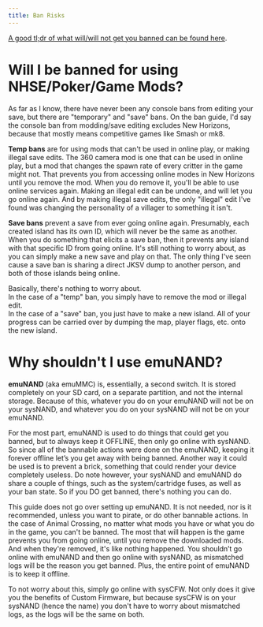 ```yaml
---
title: Ban Risks
---
```


[A good tl;dr of what will/will not get you banned can be found here](https://nx.eiphax.tech/ban). 

# Will I be banned for using NHSE/Poker/Game Mods?

As far as I know, there have never been any console bans from editing your save, but there are "temporary" and "save" bans. On the ban guide, I'd say the console ban from modding/save editing excludes New Horizons, because that mostly means competitive games like Smash or mk8.

**Temp bans** are for using mods that can't be used in online play, or making illegal save edits. The 360 camera mod is one that can be used in online play, but a mod that changes the spawn rate of every critter in the game might not. That prevents you from accessing online modes in New Horizons until you remove the mod. When you do remove it, you'll be able to use online services again. Making an illegal edit can be undone, and will let you go online again. 
And by making illegal save edits, the only "illegal" edit I've found was changing the personality of a villager to something it isn't.

**Save bans** prevent a save from ever going online again. Presumably, each created island has its own ID, which will never be the same as another. When you do something that elicits a save ban, then it prevents any island with that specific ID from going online. It's still nothing to worry about, as you can simply make a new save and play on that. The only thing I've seen cause a save ban is sharing a direct JKSV dump to another person, and both of those islands being online. 

Basically, there's nothing to worry about. <br> In the case of a "temp" ban, you simply have to remove the mod or illegal edit. <br> In the case of a "save" ban, you just have to make a new island. All of your progress can be carried over by dumping the map, player flags, etc. onto the new island.

# Why shouldn't I use emuNAND?

**emuNAND** (aka emuMMC) is, essentially, a second switch. It is stored completely on your SD card, on a separate partition, and not the internal storage. Because of this, whatever you do on your emuNAND will not be on your sysNAND, and whatever you do on your sysNAND will not be on your emuNAND.

For the most part, emuNAND is used to do things that could get you banned, but to always keep it OFFLINE, then only go online with sysNAND. So since all of the bannable actions were done on the emuNAND, keeping it forever offline let’s you get away with being banned. Another way it could be used is to prevent a brick, something that could render your device completely useless. Do note however, your sysNAND and emuNAND do share a couple of things, such as the system/cartridge fuses, as well as your ban state. So if you DO get banned, there's nothing you can do.

This guide does not go over setting up emuNAND. It is not needed, nor is it recommended, unless you want to pirate, or do other bannable actions. In the case of Animal Crossing, no matter what mods you have or what you do in the game, you can't be banned. The most that will happen is the game prevents you from going online, until you remove the downloaded mods. And when they're removed, it's like nothing happened. You shouldn’t go online with emuNAND and then go online with sysNAND, as mismatched logs will be the reason you get banned. Plus, the entire point of emuNAND is to keep it offline.

To not worry about this, simply go online with sysCFW. Not only does it give you the benefits of Custom Firmware, but because sysCFW is on your sysNAND (hence the name) you don't have to worry about mismatched logs, as the logs will be the same on both. 
